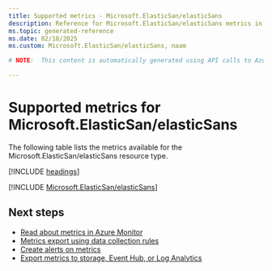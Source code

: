```yaml
---
title: Supported metrics - Microsoft.ElasticSan/elasticSans
description: Reference for Microsoft.ElasticSan/elasticSans metrics in Azure Monitor.
ms.topic: generated-reference
ms.date: 02/18/2025
ms.custom: Microsoft.ElasticSan/elasticSans, naam

# NOTE:  This content is automatically generated using API calls to Azure. Any edits made on these files will be overwritten in the next run of the script. 

---
```


  
# Supported metrics for Microsoft.ElasticSan/elasticSans
  
The following table lists the metrics available for the Microsoft.ElasticSan/elasticSans resource type.  
  
  
[!INCLUDE [headings](~/reusable-content/ce-skilling/azure/includes/azure-monitor/reference/metrics/metrics-headings.md)]  
  
 

[!INCLUDE [Microsoft.ElasticSan/elasticSans](~/reusable-content/ce-skilling/azure/includes/azure-monitor/reference/metrics/microsoft-elasticsan-elasticsans-metrics-include.md)]  



## Next steps

- [Read about metrics in Azure Monitor](/azure/azure-monitor/data-platform)
- [Metrics export using data collection rules](/azure/azure-monitor/essentials/data-collection-metrics)
- [Create alerts on metrics](/azure/azure-monitor/alerts/alerts-overview)
- [Export metrics to storage, Event Hub, or Log Analytics](/azure/azure-monitor/essentials/platform-logs-overview)
